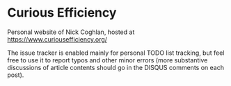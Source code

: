 # Curious Efficiency #

Personal website of Nick Coghlan, hosted at https://www.curiousefficiency.org/

The issue tracker is enabled mainly for personal TODO list tracking, but feel free to use it to report typos and other minor errors (more substantive discussions of article contents should go in the DISQUS comments on each post).
